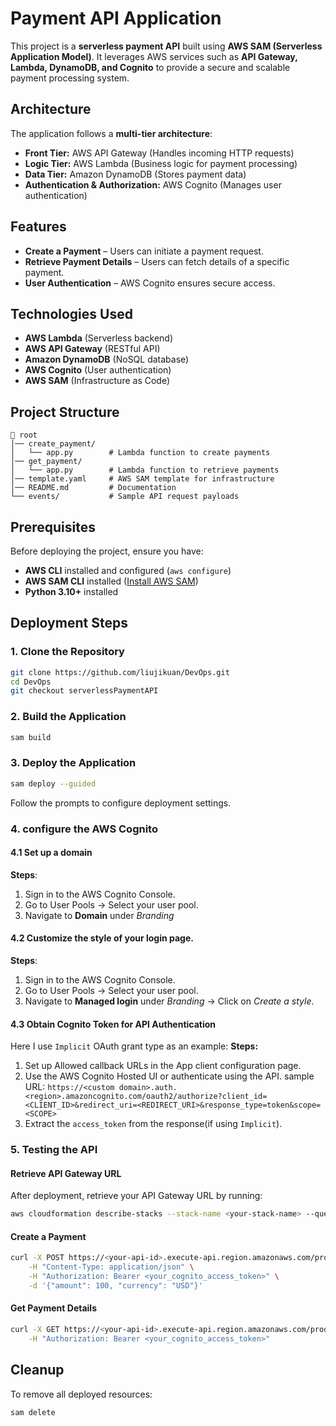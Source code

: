 


# Payment API Application

This project is a **serverless payment API** built using **AWS SAM (Serverless Application Model)**. It leverages AWS services such as **API Gateway, Lambda, DynamoDB, and Cognito** to provide a secure and scalable payment processing system.

## Architecture

The application follows a **multi-tier architecture**:

- **Front Tier:** AWS API Gateway (Handles incoming HTTP requests)
- **Logic Tier:** AWS Lambda (Business logic for payment processing)
- **Data Tier:** Amazon DynamoDB (Stores payment data)
- **Authentication & Authorization:** AWS Cognito (Manages user authentication)

## Features

- **Create a Payment** – Users can initiate a payment request.
- **Retrieve Payment Details** – Users can fetch details of a specific payment.
- **User Authentication** – AWS Cognito ensures secure access.

## Technologies Used

- **AWS Lambda** (Serverless backend)
- **AWS API Gateway** (RESTful API)
- **Amazon DynamoDB** (NoSQL database)
- **AWS Cognito** (User authentication)
- **AWS SAM** (Infrastructure as Code)

## Project Structure

```
📂 root
│── create_payment/
│   └── app.py        # Lambda function to create payments
│── get_payment/
│   └── app.py        # Lambda function to retrieve payments
│── template.yaml     # AWS SAM template for infrastructure
│── README.md         # Documentation
└── events/           # Sample API request payloads

```

## Prerequisites

Before deploying the project, ensure you have:

- **AWS CLI** installed and configured (`aws configure`)
- **AWS SAM CLI** installed ([Install AWS SAM](https://docs.aws.amazon.com/serverless-application-model/latest/developerguide/install-sam-cli.html))
- **Python 3.10+** installed

## Deployment Steps

### 1. Clone the Repository
```bash
git clone https://github.com/liujikuan/DevOps.git
cd DevOps
git checkout serverlessPaymentAPI
```

### 2. Build the Application
```bash
sam build
```

### 3. Deploy the Application
```bash
sam deploy --guided
```
Follow the prompts to configure deployment settings.

### 4. configure the AWS Cognito
#### 4.1 Set up a domain 
**Steps**:
1. Sign in to the AWS Cognito Console.
2. Go to User Pools → Select your user pool.
3. Navigate to **Domain** under *Branding*
#### 4.2 Customize the style of your login page.
**Steps**:
1. Sign in to the AWS Cognito Console.
2. Go to User Pools → Select your user pool.
3. Navigate to **Managed login** under *Branding* → Click on *Create a style*.
#### 4.3 Obtain Cognito Token for API Authentication
Here I use `Implicit` OAuth grant type as an example:
**Steps:**
1. Set up Allowed callback URLs in the App client configuration page.
2. Use the AWS Cognito Hosted UI or authenticate using the API.
sample URL: 
`https://<custom domain>.auth.<region>.amazoncognito.com/oauth2/authorize?client_id=<CLIENT_ID>&redirect_uri=<REDIRECT_URI>&response_type=token&scope=<SCOPE>`
3. Extract the `access_token` from the response(if using  `Implicit`).
### 5. Testing the API
#### Retrieve API Gateway URL
After deployment, retrieve your API Gateway URL by running:
```bash
aws cloudformation describe-stacks --stack-name <your-stack-name> --query "Stacks[0].Outputs[?OutputKey=='ApiGatewayInvokeURL'].OutputValue" --output text
```
#### Create a Payment
```bash
curl -X POST https://<your-api-id>.execute-api.region.amazonaws.com/prod/payment \
    -H "Content-Type: application/json" \
    -H "Authorization: Bearer <your_cognito_access_token>" \
    -d '{"amount": 100, "currency": "USD"}'
```

#### Get Payment Details
```bash
curl -X GET https://<your-api-id>.execute-api.region.amazonaws.com/prod/payment?paymentId=<payment_id> \
    -H "Authorization: Bearer <your_cognito_access_token>"
```




## Cleanup

To remove all deployed resources:
```bash
sam delete
```



